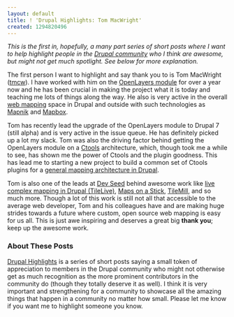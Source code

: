 ```yaml
---
layout: default
title: ! 'Drupal Highlights: Tom MacWright'
created: 1294820496
---
```

_This is the first in, hopefully, a many part series of short posts where I want to help highlight people in the [Drupal community](http://drupal.org/community) who I think are awesome, but might not get much spotlight.  See below for more explanation._

The first person I want to highlight and say thank you to is Tom MacWright ([tmcw](http://drupal.org/user/12664)).  I have worked with him on the [OpenLayers module](http://drupal.org/project/openlayers) for over a year now and he has been crucial in making the project what it is today and teaching me lots of things along the way.  He also is very active in the overall [web mapping](http://en.wikipedia.org/wiki/Web_mapping) space in Drupal and outside with such technologies as [Mapnik](http://mapnik.org/) and [Mapbox](http://mapbox.com/).

Tom has recently lead the upgrade of the OpenLayers module to Drupal 7 (still alpha) and is very active in the issue queue.  He has definitely picked up a lot my slack.  Tom was also the driving factor behind getting the OpenLayers module on a [Ctools](http://drupal.org/project/ctools) architecture, which, though took me a while to see, has shown me the power of Ctools and the plugin goodness.  This has lead me to starting a new project to build a common set of Ctools plugins for a [general mapping architecture in Drupal](http://drupal.org/project/mapping).

Tom is also one of the leads at [Dev Seed](http://developmentseed.org/team/tom-macwright) behind awesome work like [live complex mapping in Drupal (TileLive)](http://developmentseed.org/blog/2010/oct/13/adding-interactivity-complex-data-heavy-maps-drupal), [Maps on a Stick](http://mapbox.com/tools/maps-stick), [TileMill](http://mapbox.com/tools/tilemill), and so much more.  Though a lot of this work is still not all that accessible to the average web developer, Tom and his colleagues have and are making huge strides towards a future where custom, open source web mapping is easy for us all.  This is just awe inspiring and deserves a great big **thank you**; keep up the awesome work.

<h3>About These Posts</h3>

[Drupal Highlights](http://zzolo.org/category/topics/drupal-highlights) is a series of short posts saying a small token of appreciation to members in the Drupal community who might not otherwise get as much recognition as the more prominent contributors in the community do (though they totally deserve it as well).  I think it is very important and strengthening for a community to showcase all the amazing things that happen in a community no matter how small.  Please let me know if you want me to highlight someone you know.

